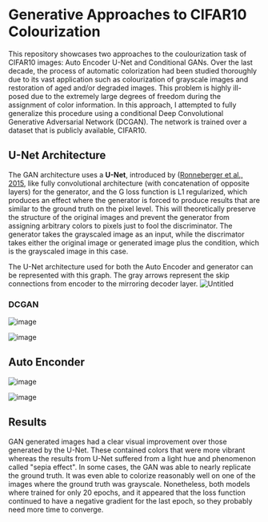 # Generative Approaches to CIFAR10 Colourization
This repository showcases two approaches to the coulourization task of CIFAR10 images: Auto Encoder U-Net and Conditional GANs. Over the last decade, the process of automatic colorization had been studied thoroughly due to its vast application such as colourization of grayscale images and restoration of aged and/or degraded images. This problem is highly ill-posed due to the extremely large degrees of freedom during the assignment of color information. In this approach, I attempted to fully generalize this procedure using a conditional Deep Convolutional Generative Adversarial Network (DCGAN). The network is trained over a dataset that is publicly available, CIFAR10.

## U-Net Architecture

The GAN architecture uses a **U-Net**, introduced by ([Ronneberger et al., 2015](https://arxiv.org/abs/1505.04597), like fully convolutional architecture  (with concatenation of opposite layers) for the generator, and the G loss function is L1 regularized, which produces an effect where the generator is forced to produce results that are similar to the ground truth on the pixel level. This will theoretically preserve the structure of the original images and prevent the generator from assigning arbitrary colors to pixels just to fool the discriminator. The generator takes the grayscaled image as an input, while the discrimator takes either the original image or generated image plus the condition, which is the grayscaled image in this case.

The U-Net architecture used for both the Auto Encoder and generator can be represented with this graph. The gray arrows represent the skip connections from encoder to the mirroring decoder layer.
![Untitled](https://github.com/M4mbo/Generative_Approaches_to_CIFAR10_Colourization/assets/115642529/89e36747-deb9-4ca4-a300-02a4b941312d)

### DCGAN 

![image](https://github.com/M4mbo/Generative-Colourization-Approaches-to-CIFAR10/assets/115642529/0e01f3af-3d12-4d28-981d-7041f209c4d5)

![image](https://github.com/M4mbo/Generative-Colourization-Approaches-to-CIFAR10/assets/115642529/897686d0-4c8b-4e7b-965e-bad6145c3f76)

## Auto Enconder 

![image](https://github.com/M4mbo/Generative-Colourization-Approaches-to-CIFAR10/assets/115642529/cfb05896-1caa-4ef1-8ef0-374e7862e5b9)


![image](https://github.com/M4mbo/Generative-Colourization-Approaches-to-CIFAR10/assets/115642529/fd13dc37-20f7-418d-8018-219b2f44c98a)

## Results

GAN generated images had a clear visual improvement over those generated by the U-Net. These contained colors that were more vibrant whereas the results from U-Net suffered from a
light hue and phenomenon called "sepia effect". In some cases, the GAN was able to nearly replicate the ground truth. It was even able to colorize reasonably well on one of the images where the ground truth was grayscale. Nonetheless, both models where trained for only 20 epochs, and it appeared that the loss function continued to have a negative gradient for the last epoch, so they probably need more time to converge.
